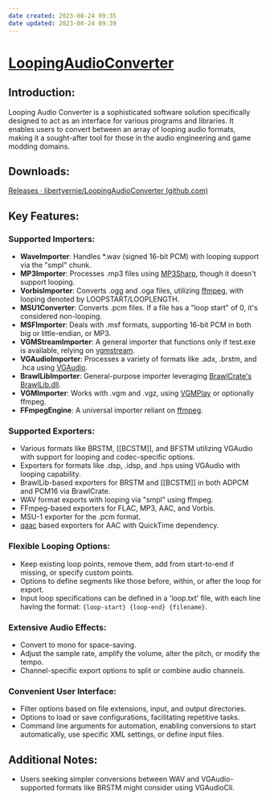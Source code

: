 ```yaml
---
date created: 2023-08-24 09:35
date updated: 2023-08-24 09:39
---
```


# [LoopingAudioConverter](https://github.com/libertyernie/LoopingAudioConverter)

## **Introduction**:

Looping Audio Converter is a sophisticated software solution specifically designed to act as an interface for various programs and libraries. It enables users to convert between an array of looping audio formats, making it a sought-after tool for those in the audio engineering and game modding domains.

## Downloads:

[Releases · libertyernie/LoopingAudioConverter (github.com)](https://github.com/libertyernie/LoopingAudioConverter/releases)

## **Key Features**:

### **Supported Importers**:

- **WaveImporter**: Handles *.wav (signed 16-bit PCM) with looping support via the "smpl" chunk.
- **MP3Importer**: Processes .mp3 files using [MP3Sharp](https://github.com/Nihlus/MP3Sharp), though it doesn't support looping.
- **VorbisImporter**: Converts .ogg and .oga files, utilizing [ffmpeg](https://www.gyan.dev/ffmpeg/builds/), with looping denoted by LOOPSTART/LOOPLENGTH.
- **MSU1Converter**: Converts .pcm files. If a file has a "loop start" of 0, it's considered non-looping.
- **MSFImporter**: Deals with .msf formats, supporting 16-bit PCM in both big or little-endian, or MP3.
- **VGMStreamImporter**: A general importer that functions only if test.exe is available, relying on [vgmstream](https://gitlab.kode54.net/kode54/vgmstream).
- **VGAudioImporter**: Processes a variety of formats like .adx, .brstm, and .hca using [VGAudio](https://github.com/Thealexbarney/VGAudio).
- **BrawlLibImporter**: General-purpose importer leveraging [BrawlCrate's BrawlLib.dll](https://github.com/soopercool101/BrawlCrate).
- **VGMImporter**: Works with .vgm and .vgz, using [VGMPlay](https://vgmrips.net/forum/viewtopic.php?t=112) or optionally ffmpeg.
- **FFmpegEngine**: A universal importer reliant on [ffmpeg](https://www.gyan.dev/ffmpeg/builds/).

### **Supported Exporters**:

- Various formats like BRSTM, [[BCSTM]], and BFSTM utilizing VGAudio with support for looping and codec-specific options.
- Exporters for formats like .dsp, .idsp, and .hps using VGAudio with looping capability.
- BrawlLib-based exporters for BRSTM and [[BCSTM]] in both ADPCM and PCM16 via BrawlCrate.
- WAV format exports with looping via "smpl" using ffmpeg.
- FFmpeg-based exporters for FLAC, MP3, AAC, and Vorbis.
- MSU-1 exporter for the .pcm format.
- [qaac](https://github.com/nu774/qaac) based exporters for AAC with QuickTime dependency.

### **Flexible Looping Options**:

- Keep existing loop points, remove them, add from start-to-end if missing, or specify custom points.
- Options to define segments like those before, within, or after the loop for export.
- Input loop specifications can be defined in a 'loop.txt' file, with each line having the format: `{loop-start} {loop-end} {filename}`.

### **Extensive Audio Effects**:

- Convert to mono for space-saving.
- Adjust the sample rate, amplify the volume, alter the pitch, or modify the tempo.
- Channel-specific export options to split or combine audio channels.

### **Convenient User Interface**:

- Filter options based on file extensions, input, and output directories.
- Options to load or save configurations, facilitating repetitive tasks.
- Command line arguments for automation, enabling conversions to start automatically, use specific XML settings, or define input files.

## **Additional Notes**:

- Users seeking simpler conversions between WAV and VGAudio-supported formats like BRSTM might consider using VGAudioCli.
